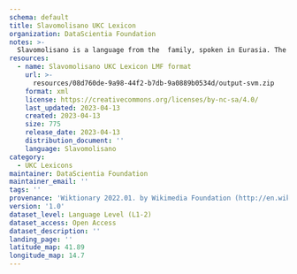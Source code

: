 ```yaml
---
schema: default
title: Slavomolisano UKC Lexicon
organization: DataScientia Foundation
notes: >-
  Slavomolisano is a language from the  family, spoken in Eurasia. The UKC Lexicon of Slavomolisano is represented as a lexico-semantic network. It consists of words, word senses, synsets, as well as sense-level and synset-level relationships.
resources:
  - name: Slavomolisano UKC Lexicon LMF format
    url: >-
      resources/08d760de-9a98-44f2-b7db-9a0889b0534d/output-svm.zip
    format: xml
    license: https://creativecommons.org/licenses/by-nc-sa/4.0/
    last_updated: 2023-04-13
    created: 2023-04-13
    size: 775
    release_date: 2023-04-13
    distribution_document: ''
    language: Slavomolisano
category:
  - UKC Lexicons
maintainer: DataScientia Foundation
maintainer_email: ''
tags: ''
provenance: 'Wiktionary 2022.01. by Wikimedia Foundation (http://en.wiktionary.org); Princeton WordNet 2.1 by Princeton University (https://wordnet.princeton.edu)'
version: '1.0'
dataset_level: Language Level (L1-2)
dataset_access: Open Access
dataset_description: ''
landing_page: ''
latitude_map: 41.89
longitude_map: 14.7
---
```

